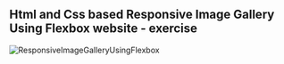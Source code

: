 Html and Css based Responsive Image Gallery Using Flexbox website - exercise
---

![ResponsiveImageGalleryUsingFlexbox](https://github.com/r4nd3l/ResponsiveImageGalleryUsingFlexbox/blob/master/img/sample.gif)

